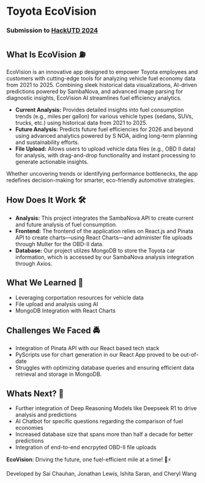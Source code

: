 # Toyota EcoVision
### Submission to [HackUTD 2024](https://devpost.com/software/team-registration-qzx0mf)

## What Is EcoVision ⛽️
EcoVision is an innovative app designed to empower Toyota employees and customers with cutting-edge tools for analyzing vehicle fuel economy data from 2021 to 2025. Combining sleek historical data visualizations, AI-driven predictions powered by SambaNova, and advanced image parsing for diagnostic insights, EcoVision AI streamlines fuel efficiency analytics. 
- **Current Analysis:** Provides detailed insights into fuel consumption trends (e.g., miles per gallon) for various vehicle types (sedans, SUVs, trucks, etc.) using historical data from 2021 to 2025.
- **Future Analysis:** Predicts future fuel efficiencies for 2026 and beyond using advanced analytics powered by S NOA, aiding long-term planning and sustainability efforts.
- **File Upload:** Allows users to upload vehicle data files (e.g., OBD II data) for analysis, with drag-and-drop functionality and instant processing to generate actionable insights.

Whether uncovering trends or identifying performance bottlenecks, the app redefines decision-making for smarter, eco-friendly automotive strategies.

## How Does It Work 🛠️
- **Analysis:** This project integrates the SambaNova API to create current and future analysis of fuel consumption.
- **Frontend:** The frontend of the application relies on React.js and Pinata API to create charts—using React Charts—and administer file uploads through Multer for the OBD-II data. 
- **Database:** Our project utilzes MongoDB to store the Toyota car information, which is accessed by our SambaNova analysis integration through Axios.

## What We Learned 🧠
- Leveraging corportation resources for vehicle data
- File upload and analysis using AI
- MongoDB Integration with React Charts

## Challenges We Faced 🚔
- Integration of Pinata API with our React based tech stack
- PyScripts use for chart generation in our React App proved to be out-of-date
- Struggles with optimizing database queries and ensuring efficient data retrieval and storage in MongoDB.


## Whats Next? 🚀
- Further integration of Deep Reasoning Models like Deepseek R1 to drive analysis and predictions
- AI Chatbot for specific questions regarding the comparison of fuel economies
- Increased database size that spans more than half a decade for better predictions
- Integration of end-to-end encrpyted OBD-II file uploads

**EcoVision**: Driving the future, one fuel-efficient mile at a time! 🚗⚡️

Developed by Sai Chauhan, Jonathan Lewis, Ishita Saran, and Cheryl Wang
